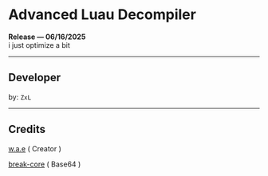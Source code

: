# Advanced Luau Decompiler
**Release — 06/16/2025**  
i just optimize a bit

---

## Developer

by: `ZxL`

---

## Credits

[w.a.e](https://github.com/w-a-e) ( Creator )

[break-core](https://github.com/break-core) ( Base64 )
